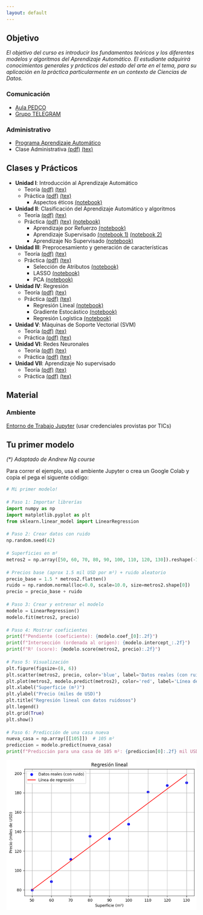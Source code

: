 ```yaml
---
layout: default
---
```


## Objetivo

_El objetivo del curso es introducir los fundamentos teóricos y los diferentes modelos y algoritmos del Aprendizaje Automático._ 
_El estudiante adquirirá conocimientos generales y prácticos del estado del arte en el tema, para su aplicación en la práctica particularmente en un contexto de Ciencias de Datos._


### Comunicación

* [Aula PEDCO](https://pedco.uncoma.edu.ar/course/view.php?id=9477)
* [Grupo TELEGRAM](https://t.me/+O4K7jtf60Qw5ODIx)

### Administrativo

* [Programa Aprendizaje Automático](/docs/Administrativa/02%20Aprendizaje%20Automatico.docx.pdf)
* Clase Administrativa [(pdf)](/docs/Administrativa/EIDA_Admin.pdf) [(tex)](/docs/Administrativa/EIDA_Admin.zip)

## Clases y Prácticos

* **Unidad I**: Introducción al Aprendizaje Automático
  * Teoría [(pdf)](/docs/UnidadI/Teoría/EIDA_Unidad_I.pdf) [(tex)](/docs/UnidadI/Teoría/EIDA_Unidad_I.zip)
  * Práctica [(pdf)](/docs/UnidadI/LaboratorioI/Laboratorio_1.pdf) [(tex)](/docs/UnidadI/LaboratorioI/Laboratorio_1.zip) 
    * Aspectos éticos [(notebook)](https://github.com/germanbraun/germanbraun.github.io/blob/main/docs/UnidadI/LaboratorioI/aif360-fairness.ipynb) 
* **Unidad II**:  Clasificación del Aprendizaje Automático y
algoritmos
  * Teoría [(pdf)](/docs/UnidadII/Teoría/EIDA_Unidad_II.pdf) [(tex)](/docs/UnidadII/Teoría/EIDA_Unidad_II.zip)
  * Práctica [(pdf)](/docs/UnidadII/LaboratorioII/Laboratorio_II.pdf) [(tex)](/docs/UnidadII/LaboratorioII/Laboratorio_II.zip) [(notebook)](https://github.com/germanbraun/germanbraun.github.io/blob/main/docs/UnidadII/LaboratorioII/python_basico.ipynb)
    * Aprendizaje por Refuerzo [(notebook)](https://github.com/germanbraun/germanbraun.github.io/blob/main/docs/UnidadII/LaboratorioII/game-refuerzo.ipynb) 
    * Aprendizaje Supervisado [(notebook 1)](https://github.com/germanbraun/germanbraun.github.io/blob/main/docs/UnidadII/LaboratorioII/Precios%20de%20Casas%20dada%20su%20superficie.ipynb) [(notebook 2)](https://github.com/germanbraun/germanbraun.github.io/blob/main/docs/UnidadII/LaboratorioII/clasificador-spam.ipynb)
    * Aprendizaje No Supervisado [(notebook)](https://github.com/germanbraun/germanbraun.github.io/blob/main/docs/UnidadII/LaboratorioII/iris-solo-una-feature.ipynb) 
* **Unidad III**: Preprocesamiento y generación de características
  * Teoría [(pdf)](/docs/UnidadIII/Teoria/EIDA_Unidad_III.pdf) [(tex)](/docs/UnidadIII/Teoria/EIDA_Unidad_III.zip) 
  * Práctica [(pdf)](/docs/UnidadIII/Laboratorio/Laboratorio_III.pdf) [(tex)](/docs/UnidadIII/Laboratorio/Laboratorio_III.zip)
    * Selección de Atributos [(notebook)](https://github.com/germanbraun/germanbraun.github.io/blob/main/docs/UnidadIII/Laboratorio/Seleccion-Atributos.ipynb) 
    * LASSO [(notebook)](https://github.com/germanbraun/germanbraun.github.io/blob/main/docs/UnidadIII/Laboratorio/LASSO.ipynb)
    * PCA [(notebook)](https://github.com/germanbraun/germanbraun.github.io/blob/main/docs/UnidadIII/Laboratorio/PCA.ipynb) 
* **Unidad IV**: Regresión
  * Teoría [(pdf)](/docs/UnidadIV/Teoria/EIDA_Unidad_IV.pdf) [(tex)](/docs/UnidadIV/Teoria/EIDA_Unidad_IV.zip) 
  * Práctica [(pdf)](/docs/UnidadIV/Laboratorio/Laboratorio_IV.pdf) [(tex)](/docs/UnidadIV/Laboratorio/Laboratorio_IV.zip)
    * Regresión Lineal [(notebook)](https://github.com/germanbraun/germanbraun.github.io/blob/main/docs/UnidadIV/Laboratorio/RegresionLineal.ipynb)
    * Gradiente Estocástico [(notebook)](https://github.com/germanbraun/germanbraun.github.io/blob/main/docs/UnidadIV/Laboratorio/GradienteEstocastico.ipynb) 
    * Regresión Logística [(notebook)](https://github.com/germanbraun/germanbraun.github.io/blob/main/docs/UnidadIV/Laboratorio/RegresionLogistica.ipynb) 
* **Unidad V**: Máquinas de Soporte Vectorial (SVM)
  * Teoría [(pdf)]() [(tex)]() 
  * Práctica [(pdf)]() [(tex)]() 
* **Unidad VI**: Redes Neuronales
  * Teoría [(pdf)]() [(tex)]() 
  * Práctica [(pdf)]() [(tex)]() 
* **Unidad VII**: Aprendizaje No supervisado
  * Teoría [(pdf)]() [(tex)]() 
  * Práctica [(pdf)]() [(tex)]()


## Material

### Ambiente
[Entorno de Trabajo Jupyter](https://jupyter.fi.uncoma.edu.ar/hub/login?next=%2Fhub%2F) (usar credenciales provistas por TICs)

## Tu primer modelo

_(*) Adaptado de Andrew Ng course_

Para correr el ejemplo, usa el ambiente Jupyter o crea un Google Colab y copia
el pega el siguente código:

```python
# Mi primer modelo!

# Paso 1: Importar librerías
import numpy as np
import matplotlib.pyplot as plt
from sklearn.linear_model import LinearRegression

# Paso 2: Crear datos con ruido
np.random.seed(42)

# Superficies en m²
metros2 = np.array([50, 60, 70, 80, 90, 100, 110, 120, 130]).reshape(-1, 1)

# Precios base (aprox 1.5 mil USD por m²) + ruido aleatorio
precio_base = 1.5 * metros2.flatten()
ruido = np.random.normal(loc=0.0, scale=10.0, size=metros2.shape[0])
precio = precio_base + ruido

# Paso 3: Crear y entrenar el modelo
modelo = LinearRegression()
modelo.fit(metros2, precio)

# Paso 4: Mostrar coeficientes
print(f"Pendiente (coeficiente): {modelo.coef_[0]:.2f}")
print(f"Intersección (ordenada al origen): {modelo.intercept_:.2f}")
print(f"R² (score): {modelo.score(metros2, precio):.2f}")

# Paso 5: Visualización
plt.figure(figsize=(8, 6))
plt.scatter(metros2, precio, color='blue', label='Datos reales (con ruido)')
plt.plot(metros2, modelo.predict(metros2), color='red', label='Línea de regresión')
plt.xlabel("Superficie (m²)")
plt.ylabel("Precio (miles de USD)")
plt.title("Regresión lineal con datos ruidosos")
plt.legend()
plt.grid(True)
plt.show()

# Paso 6: Predicción de una casa nueva
nueva_casa = np.array([[105]])  # 105 m²
prediccion = modelo.predict(nueva_casa)
print(f"Predicción para una casa de 105 m²: {prediccion[0]:.2f} mil USD")
```
![Regresión](/assets/img/regression.png)